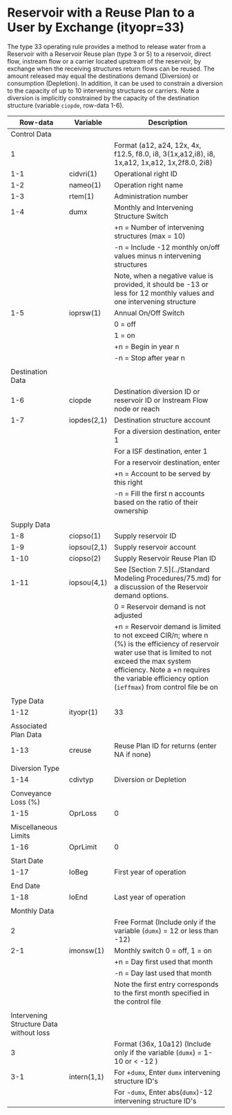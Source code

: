 # Reservoir with a Reuse Plan to a User by Exchange (ityopr=33) #

The type 33 operating rule provides a method to release water from a Reservoir with a Reservoir Reuse plan (type 3 or 5) 
to a reservoir, direct flow, instream flow or a carrier located upstream of the reservoir, by exchange when the receiving structures 
return flows can be reused. The amount released may equal the destinations demand (Diversion) or consumption (Depletion). In addition, 
it can be used to constrain a diversion to the capacity of up to 10 intervening structures or carriers. Note a diversion is implicitly 
constrained by the capacity of the destination structure (variable `ciopde`, row-data 1-6).

| Row-data							| Variable						| Description 								|				
| ------------------				| --------------------			| --------									|
| Control Data						| 								| 											|
| 1 								| 								| Format (a12, a24, 12x, 4x, f12.5, f8.0, i8, 3(1x,a12,i8), i8, 1x,a12, 1x,a12, 1x,2f8.0, 2i8)
| 1-1								| cidvri(1)						| Operational right ID
| 1-2								| nameo(1)						| Operation right name
| 1-3								| rtem(1)						| Administration number
| 1-4								| dumx							| Monthly and Intervening Structure Switch
| 									| 								| +n = Number of intervening structures (max = 10) 
| 									| 								| -n = Include -12 monthly on/off values minus n intervening structures
| 									| 								| Note, when a negative value is provided, it should be -13 or less for 12 monthly values and one intervening structure
| 1-5								| ioprsw(1)						| Annual On/Off Switch	
| 									| 								| 0 = off 
| 									| 								| 1 = on
| 									| 								| +n = Begin in year n
| 									| 								| -n = Stop after year n
| | | |
| Destination Data | | |
| 1-6								| ciopde						| Destination diversion ID or reservoir ID or Instream Flow node or reach
| 1-7								| iopdes(2,1)					| Destination structure account
| 									| 								| For a diversion destination, enter 1
|       							|        	   					| For a ISF destination, enter 1
| 									| 								| For a reservoir destination, enter 
| 									| 								| +n = Account to be served by this right
| 									| 								| -n = Fill the first n accounts based on the ratio of their ownership
| | | |
| Supply Data | | |		
| 1-8								| ciopso(1)						| Supply reservoir ID
| 1-9								| iopsou(2,1)					| Supply reservoir account
| 1-10								| ciopso(2)						| Supply Reservoir Reuse Plan ID
| 1-11								| iopsou(4,1)					| See [Section 7.5](../Standard Modeling Procedures/75.md) for a discussion of the Reservoir demand options. 
| 									| 								| 0 = Reservoir demand is not adjusted
| 									| 								| +n = Reservoir demand is limited to not exceed CIR/n; where n (%) is the efficiency of reservoir water use that is limited to not exceed the max system efficiency. Note a +n requires the variable efficiency option (`ieffmax`) from control file be on
| | | |
| Type Data | | |
| 1-12								| ityopr(1)						| 33
| | | |
| Associated Plan Data | | |
| 1-13								| creuse						| Reuse Plan ID for returns (enter NA if none)
| | | |
| Diversion Type | | |
| 1-14								| cdivtyp						| Diversion or Depletion 
| | | |
| Conveyance Loss (%) | | |
| 1-15								| OprLoss						| 0
| | | |
| Miscellaneous Limits | | |
| 1-16								| OprLimit						| 0
| | | |
| Start Date | | |
| 1-17								| IoBeg							| First year of operation
| | | |
| End Date | | |
| 1-18								| IoEnd							| Last year of operation
| | | |
| Monthly Data | | |
| 2 								| 								| Free Format (Include only if the variable (`dumx`) = 12 or less than -12) 
| 2-1								| imonsw(1)						| Monthly switch 0 = off, 1 = on
| 									| 								| +n = Day first used that month
| 									| 								| -n = Day last used that month
| 									| 								| Note the first entry corresponds to the first month specified in the control file
| | | |
| Intervening Structure Data without loss | | |
| 3 								| 								| Format (36x, 10a12) (Include only if the variable (`dumx`) = 1-10 or < -12 ) 
| 3-1								| intern(1,1)					| For +`dumx`, Enter `dumx` intervening structure ID's
| 									| 								| For -`dumx`, Enter abs(`dumx`)-12 intervening structure ID's